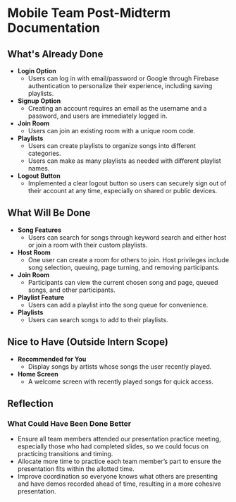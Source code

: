 # Mobile Team Post-Midterm Documentation

## What's Already Done
- **Login Option**  
  - Users can log in with email/password or Google through Firebase authentication to personalize their experience, including saving playlists.  
- **Signup Option**  
  - Creating an account requires an email as the username and a password, and users are immediately logged in.  
- **Join Room**  
  - Users can join an existing room with a unique room code.  
- **Playlists**  
  - Users can create playlists to organize songs into different categories.  
  - Users can make as many playlists as needed with different playlist names.  
- **Logout Button**  
  - Implemented a clear logout button so users can securely sign out of their account at any time, especially on shared or public devices.

## What Will Be Done
- **Song Features**  
  - Users can search for songs through keyword search and either host or join a room with their custom playlists.  
- **Host Room**  
  - One user can create a room for others to join. Host privileges include song selection, queuing, page turning, and removing participants.  
- **Join Room**  
  - Participants can view the current chosen song and page, queued songs, and other participants.  
- **Playlist Feature**  
  - Users can add a playlist into the song queue for convenience.  
- **Playlists**  
  - Users can search songs to add to their playlists.

## Nice to Have (Outside Intern Scope)
- **Recommended for You**  
  - Display songs by artists whose songs the user recently played.  
- **Home Screen**  
  - A welcome screen with recently played songs for quick access.

## Reflection
### What Could Have Been Done Better
- Ensure all team members attended our presentation practice meeting, especially those who had completed slides, so we could focus on practicing transitions and timing.  
- Allocate more time to practice each team member’s part to ensure the presentation fits within the allotted time.  
- Improve coordination so everyone knows what others are presenting and have demos recorded ahead of time, resulting in a more cohesive presentation.
